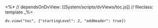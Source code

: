 <%*
	// dependsOnDvView: [[System/scripts/dvViews/toc.js]]
	// fileclass: template
_%>
```dataviewjs
dv.view("toc", {"startingLevel": 2, "addHeader": true})
```